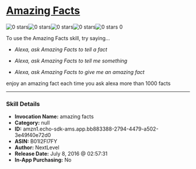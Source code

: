 # [Amazing Facts](http://alexa.amazon.com/#skills/amzn1.echo-sdk-ams.app.bb883388-2794-4479-a502-3e49f40e72d0)
![0 stars](../../images/ic_star_border_black_18dp_1x.png)![0 stars](../../images/ic_star_border_black_18dp_1x.png)![0 stars](../../images/ic_star_border_black_18dp_1x.png)![0 stars](../../images/ic_star_border_black_18dp_1x.png)![0 stars](../../images/ic_star_border_black_18dp_1x.png) 0

To use the Amazing Facts skill, try saying...

* *Alexa, ask Amazing Facts to tell a fact*

* *Alexa, ask Amazing Facts to tell me something*

* *Alexa, ask Amazing Facts to give me an amazing fact*

enjoy an amazing fact each time you ask alexa more than 1000 facts

***

### Skill Details

* **Invocation Name:** amazing facts
* **Category:** null
* **ID:** amzn1.echo-sdk-ams.app.bb883388-2794-4479-a502-3e49f40e72d0
* **ASIN:** B01I2FI7FY
* **Author:** NextLevel
* **Release Date:** July 8, 2016 @ 02:57:31
* **In-App Purchasing:** No
